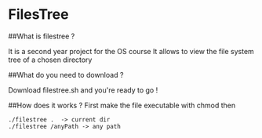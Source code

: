 # FilesTree

##What is filestree ?

It is a second year project for the OS course
It allows to view the file system tree of a chosen directory

##What do you need to download ?

Download filestree.sh and you're ready to go !

##How does it works ?
First make the file executable with chmod then
```
./filestree .  -> current dir
./filestree /anyPath -> any path
```

